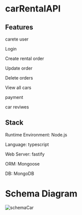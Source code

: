 # carRentalAPI

## Features

carete user

Login

Create rental order

Update order

Delete orders

View all cars

payment 

car reviwes

## Stack

Runtime Environment: Node.js

Language: typescript

Web Server: fastify

ORM: Mongoose

DB: MongoDB

# Schema Diagram

![schemaCar](https://user-images.githubusercontent.com/96131525/174675938-4d01daa7-6a36-407a-8a52-5f66a7094295.jpeg)
